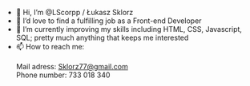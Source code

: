 - 👋 Hi, I’m @LScorpp / Łukasz Sklorz
- 👀 I’d love to find a fulfilling job as a Front-end Developer
- 🌱 I’m currently improving my skills including HTML, CSS, Javascript, SQL; pretty much anything that keeps me interested
- 📫 How to reach me: <br><br>
 Mail adress: Sklorz77@gmail.com <br>
 Phone number: 733 018 340

<!---
LScorpp/LScorpp is a ✨ special ✨ repository because its `README.md` (this file) appears on your GitHub profile.
You can click the Preview link to take a look at your changes.
--->
